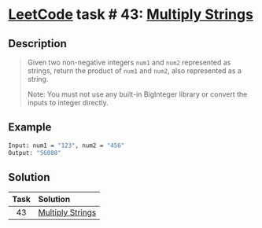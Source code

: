 # [LeetCode][leetcode] task # 43: [Multiply Strings][task]

Description
-----------

> Given two non-negative integers `num1` and `num2` represented as strings,
> return the product of `num1` and `num2`, also represented as a string.
>
> Note: You must not use any built-in BigInteger library
> or convert the inputs to integer directly.

Example
-------

```sh
Input: num1 = "123", num2 = "456"
Output: "56088"
```

Solution
--------

| Task | Solution                     |
|:----:|:-----------------------------|
|  43  | [Multiply Strings][solution] |


[leetcode]: <http://leetcode.com/>
[task]: <https://leetcode.com/problems/multiply-strings/>
[solution]: <https://github.com/wellaxis/praxis-leetcode/blob/main/src/main/java/com/witalis/praxis/leetcode/task/h1/p43/option/Practice.java>
